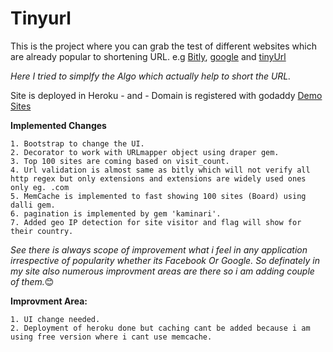 # Tinyurl
This is the project where you can grab the test of different websites which are already popular to shortening URL.
e.g [Bitly](https://bitly.com/), [google](https://goo.gl/) and [tinyUrl](https://tinyurl.com/)

*Here I tried to simplfy the Algo which actually help to short the URL.* 

Site is deployed in Heroku - and - Domain is registered with godaddy
[Demo Sites](http://www.tinmini.com/)

**Implemented Changes**

 	1. Bootstrap to change the UI.
 	2. Decorator to work with URLmapper object using draper gem.
 	3. Top 100 sites are coming based on visit_count.
 	4. Url validation is almost same as bitly which will not verify all http regex but only extensions and extensions are widely used ones only eg. .com
 	5. MemCache is implemented to fast showing 100 sites (Board) using dalli gem.
 	6. pagination is implemented by gem 'kaminari'.
 	7. Added geo IP detection for site visitor and flag will show for their country.
 	
 *See there is always scope of improvement what i feel in any application irrespective of popularity whether its Facebook Or Google. So definately in my site also numerous improvment areas are there so i am adding couple of them.*:blush:



 **Improvment Area:**

 	1. UI change needed.
 	2. Deployment of heroku done but caching cant be added because i am using free version where i cant use memcache.


